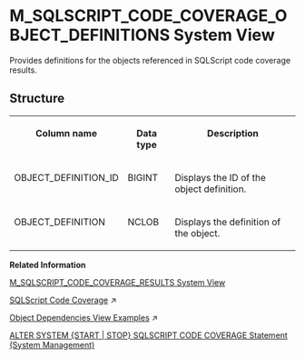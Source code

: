 <!-- loio7992c975ec9d4462bff3d46df3b30942 -->

# M\_SQLSCRIPT\_CODE\_COVERAGE\_OBJECT\_DEFINITIONS System View

Provides definitions for the objects referenced in SQLScript code coverage results.



<a name="loio7992c975ec9d4462bff3d46df3b30942___q_u_e_r_y__p_l_a_n_s_1struct_QUERY_PLANS"/>

## Structure


<table>
<tr>
<th valign="top">

Column name



</th>
<th valign="top">

Data type



</th>
<th valign="top">

Description



</th>
</tr>
<tr>
<td valign="top">

OBJECT\_DEFINITION\_ID



</td>
<td valign="top">

BIGINT



</td>
<td valign="top">

Displays the ID of the object definition.



</td>
</tr>
<tr>
<td valign="top">

OBJECT\_DEFINITION



</td>
<td valign="top">

NCLOB



</td>
<td valign="top">

Displays the definition of the object.



</td>
</tr>
</table>

**Related Information**  


[M\_SQLSCRIPT\_CODE\_COVERAGE\_RESULTS System View](m-sqlscript-code-coverage-results-system-view-9628091.md "Provides per-session SQLScript code coverage results.")

[SQLScript Code Coverage](https://help.sap.com/viewer/d1cb63c8dd8e4c35a0f18aef632687f0/2023_2_QRC/en-US/d00c173403154434affc3ace52efd611.html "") :arrow_upper_right:

[Object Dependencies View Examples](https://help.sap.com/viewer/d1cb63c8dd8e4c35a0f18aef632687f0/2023_2_QRC/en-US/38608b6773a6423986785de97d0d1ea8.html "") :arrow_upper_right:

[ALTER SYSTEM \{START | STOP\} SQLSCRIPT CODE COVERAGE Statement \(System Management\)](../../010-SQL-Reference/012-SQL-Statements/alter-system-start-stop-sqlscript-code-coverage-statement-system-management-1a40f07.md "Starts and stops a SQLScript code coverage session for functions and procedures.")

